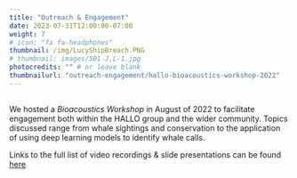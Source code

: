 ```yaml
---
title: "Outreach & Engagement"
date: 2023-07-31T12:00:00-07:00
weight: 7
# icon: "fa fa-headphones"
thumbnail: /img/LucyShipBreach.PNG
# thumbnail: images/S01-J,L-1.jpg
photocredits: "" # or leave blank
thumbnailurl: "outreach-engagement/hallo-bioacoustics-workshop-2022"
---
```


## 

We hosted a _Bioacoustics Workshop_ in August of 2022 to facilitate engagement both within the HALLO group and the wider community. Topics discussed range from whale sightings and conservation to the application of using deep learning models to identify whale calls.

Links to the full list of video recordings & slide presentations can be found [here](/hallo-bioacoustics-workshop-2022/)

